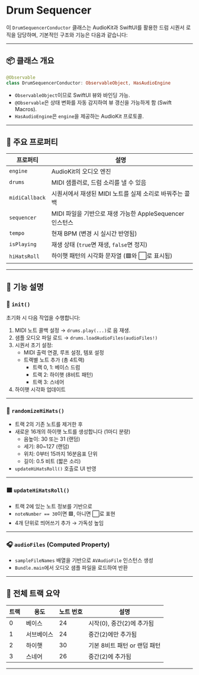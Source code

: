 # Drum Sequencer

이 `DrumSequencerConductor` 클래스는 AudioKit과 SwiftUI를 활용한 드럼 시퀀서 로직을 담당하며, 기본적인 구조와 기능은 다음과 같습니다:

---

## 📦 클래스 개요

```swift
@Observable
class DrumSequencerConductor: ObservableObject, HasAudioEngine
```

- `ObservableObject`이므로 SwiftUI 뷰와 바인딩 가능.
- `@Observable`은 상태 변화를 자동 감지하여 뷰 갱신을 가능하게 함 (Swift Macros).
- `HasAudioEngine`은 `engine`을 제공하는 AudioKit 프로토콜.

---

## 🧠 주요 프로퍼티

| 프로퍼티       | 설명 |
|----------------|------|
| `engine`       | AudioKit의 오디오 엔진 |
| `drums`        | MIDI 샘플러로, 드럼 소리를 낼 수 있음 |
| `midiCallback` | 시퀀서에서 재생된 MIDI 노트를 실제 소리로 바꿔주는 콜백 |
| `sequencer`    | MIDI 파일을 기반으로 재생 가능한 AppleSequencer 인스턴스 |
| `tempo`        | 현재 BPM (변경 시 실시간 반영됨) |
| `isPlaying`    | 재생 상태 (`true`면 재생, `false`면 정지) |
| `hiHatsRoll`   | 하이햇 패턴의 시각화 문자열 (🟩와 ⬜️로 표시됨) |

---

## 🥁 기능 설명

### 🎵 `init()`

초기화 시 다음 작업을 수행합니다:

1. MIDI 노트 콜백 설정 → `drums.play(...)`로 음 재생.
2. 샘플 오디오 파일 로드 → `drums.loadAudioFiles(audioFiles!)`
3. 시퀀서 초기 설정:
   - MIDI 출력 연결, 루프 설정, 템포 설정
   - 트랙별 노트 추가 (총 4트랙)
     - 트랙 0, 1: 베이스 드럼
     - 트랙 2: 하이햇 (8비트 패턴)
     - 트랙 3: 스네어
4. 하이햇 시각화 업데이트

---

### 🧪 `randomizeHiHats()`

- 트랙 2의 기존 노트를 제거한 후
- 새로운 16개의 하이햇 노트를 생성합니다 (1마디 분량)
  - 음높이: 30 또는 31 (랜덤)
  - 세기: 80~127 (랜덤)
  - 위치: 0부터 15까지 16분음표 단위
  - 길이: 0.5 비트 (짧은 소리)
- `updateHiHatsRoll()` 호출로 UI 반영

---

### 🟩 `updateHiHatsRoll()`

- 트랙 2에 있는 노트 정보를 기반으로
- `noteNumber == 30`이면 🟩, 아니면 ⬜️로 표현
- 4개 단위로 띄어쓰기 추가 → 가독성 높임

---

### 🎧 `audioFiles` (Computed Property)

- `sampleFileNames` 배열을 기반으로 `AVAudioFile` 인스턴스 생성
- `Bundle.main`에서 오디오 샘플 파일을 로드하여 반환

---

## 🎼 전체 트랙 요약

| 트랙 | 용도      | 노트 번호 | 설명                        |
|------|-----------|-----------|-----------------------------|
| 0    | 베이스    | 24        | 시작(0), 중간(2)에 추가됨   |
| 1    | 서브베이스| 24        | 중간(2)에만 추가됨         |
| 2    | 하이햇     | 30        | 기본 8비트 패턴 or 랜덤 패턴 |
| 3    | 스네어     | 26        | 중간(2)에 추가됨           |

---

